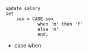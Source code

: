 ```
update salary
set
    sex = CASE sex
            when 'm' then 'f'
            else 'm'
            end;
```

- case when
